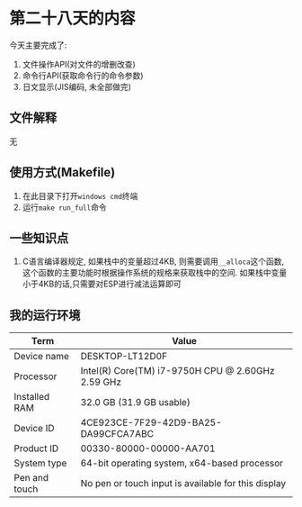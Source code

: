 # 第二十八天的内容

今天主要完成了:

1. 文件操作API(对文件的增删改查)
2. 命令行API(获取命令行的命令参数)
3. 日文显示(JIS编码, 未全部做完)

## 文件解释

无

## 使用方式(Makefile)

1. 在此目录下打开`windows cmd`终端
2. 运行`make run_full`命令

## 一些知识点

1.  C语言编译器规定, 如果栈中的变量超过4KB, 则需要调用`__alloca`这个函数, 这个函数的主要功能时根据操作系统的规格来获取栈中的空间. 如果栈中变量小于4KB的话,只需要对ESP进行减法运算即可

## 我的运行环境


|Term|Value|
|-|-|
|Device name|DESKTOP-LT12D0F|
|Processor|Intel(R) Core(TM) i7-9750H CPU @ 2.60GHz   2.59 GHz|
|Installed RAM|32.0 GB (31.9 GB usable)|
|Device ID|4CE923CE-7F29-42D9-BA25-DA99CFCA7ABC|
|Product ID|00330-80000-00000-AA701|
|System type|64-bit operating system, x64-based processor|
|Pen and touch|No pen or touch input is available for this display|
